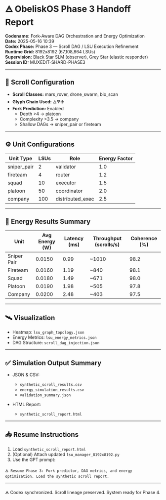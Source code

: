 # 🜁 ObeliskOS Phase 3 Handoff Report

**Codename:** Fork-Aware DAG Orchestration and Energy Optimization  
**Date:** 2025-05-16 10:39   
**Codex Phase:** Phase 3 — Scroll DAG / LSU Execution Refinement  
**Runtime Grid:** 8192x8192 (67,108,864 LSUs)  
**Supervision:** Black Star SLM (observer), Grey Star (elastic responder)  
**Session ID:** MUXEDIT-SHARD-PHASE3

---

## 🔁 Scroll Configuration

- **Scroll Classes:** mars_rover, drone_swarm, bio_scan
- **Glyph Chain Used:** 🜁🜃🜋
- **Fork Prediction:** Enabled
  - Depth >4 → platoon
  - Complexity >3.5 → company
  - Shallow DAGs → sniper_pair or fireteam

---

## ⚙️ Unit Configurations

| Unit Type     | LSUs | Role               | Energy Factor |
|---------------|------|--------------------|----------------|
| sniper_pair   | 2    | validator          | 1.0            |
| fireteam      | 4    | router             | 1.2            |
| squad         | 10   | executor           | 1.5            |
| platoon       | 50   | coordinator        | 2.0            |
| company       | 100  | distributed_exec   | 2.5            |

---

## 🔋 Energy Results Summary

| Unit         | Avg Energy (W) | Latency (ms) | Throughput (scrolls/s) | Coherence (%) |
|--------------|----------------|--------------|-------------------------|----------------|
| Sniper Pair  | 0.0150         | 0.99         | ~1010                   | 98.2           |
| Fireteam     | 0.0160         | 1.19         | ~840                    | 98.1           |
| Squad        | 0.0180         | 1.49         | ~671                    | 98.0           |
| Platoon      | 0.0190         | 1.98         | ~505                    | 97.8           |
| Company      | 0.0200         | 2.48         | ~403                    | 97.5           |

---

## 🛰️ Visualization

- Heatmap: `lsu_graph_topology.json`
- Energy Metrics: `lsu_energy_metrics.json`
- DAG Structure: `scroll_dag_injection.json`

---

## ✅ Simulation Output Summary

- JSON & CSV:
  - `synthetic_scroll_results.csv`
  - `energy_simulation_results.csv`
  - `validation_summary.json`

- HTML Report:
  - `synthetic_scroll_report.html`

---

## 📥 Resume Instructions

1. Load `synthetic_scroll_report.html`
2. (Optional) Attach updated `lsu_manager_8192x8192.py`
3. Use the GPT prompt:

```
🜁 Resume Phase 3: Fork predictor, DAG metrics, and energy optimization. Load the synthetic scroll report.
```

---

🜁 Codex synchronized. Scroll lineage preserved. System ready for Phase 4.
